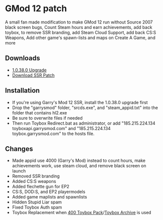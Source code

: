 # GMod 12 patch
A small fan made modification to make GMod 12 run without Source 2007 black screen bugs, Count Steam hours and earn achievements, add back toybox, to remove SSR branding, add Steam Cloud Support, add back CS:S Weapons, Add other game's spawn-lists and maps on Create A Game, and more

## Downloads 
- [1.0.38.0 Upgrade](https://drive.google.com/file/d/1KJrTIlP3exv-r2jU8i1iIhryoc8pjI0-/view)  
- [Download SSR Patch](https://github.com/LeadKiller/ssr-patch/releases)

## Installation
- If you're using Garry's Mod 12 SSR, install the 1.0.38.0 upgrade first  
- Drop the "garrysmod" folder, "srcds.exe", and "steam_appid.txt" into the folder that contains hl2.exe  
- Be sure to overwrite files if needed  
- Then run Toybox Redirect.bat as administrator, or add "185.215.224.134 toyboxapi.garrysmod.com" and "185.215.224.134 toybox.garrysmod.com" to the hosts file.

## Changes
* Made appid use 4000 (Garry's Mod) instead to count hours, make achievements work, use steam cloud, and remove black screen on launch
* Removed SSR branding
* Added CS:S weapons
* Added flechette gun for EP2
* CS:S, DOD:S, and EP2 playermodels
* Added game maplists and spawnlists
* Hidden Stupid Liar spam
* Fixed Toybox Auth spam
* Toybox Replacement when [400 Toybox Pack](https://steamcommunity.com/sharedfiles/filedetails/?id=1508536311)/[Toybox Archive](https://garchive.garrysmod12.com/gArchive/files/toybox_content.7z) is used
